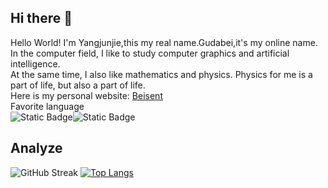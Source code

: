 ## Hi there 👋
Hello World!
I'm Yangjunjie,this my real name.Gudabei,it's my online name.  
In the computer field, I like to study computer graphics and artificial intelligence.  
At the same time, I also like mathematics and physics. Physics for me is a part of life, but also a part of life.  
Here is my personal website: [Beisent](http://beisent.com/)  
Favorite language  
![Static Badge](https://img.shields.io/badge/C%2B%2B-1?style=flat&logo=C%2B%2B&logoColor=000000&logoSize=auto&labelColor=FFFFFF&color=000000)![Static Badge](https://img.shields.io/badge/Rust-1?style=flat&logo=Rust&logoSize=auto&labelColor=FF9100&color=FF9100)



## Analyze  
![GitHub Streak](https://streak-stats.demolab.com/?user=Yang-Junjie)
[![Top Langs](https://github-readme-stats.vercel.app/api/top-langs/?username=Yang-Junjie)](https://github.com/anuraghazra/github-readme-stats)





